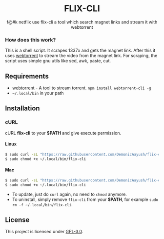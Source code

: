 <h1 align="center">FLIX-CLI</h1>
<p align="center">f@#k netflix use flix-cli a tool which search magnet links and stream it with webtorrent</p>

### How does this work?

This is a shell script. It scrapes 1337x and gets the magnet link.
After this it uses [webtorrent](https://webtorrent.io/) to stream the video from the magnet link.
For scraping, the script uses simple gnu utils like sed, awk, paste, cut.

## Requirements

* [webtorrent](https://webtorrent.io/) - A tool to stream torrent. `npm install webtorrent-cli -g`
* `~/.local/bin` in your path

## Installation

### cURL
cURL **flix-cli** to your **$PATH** and give execute permission.

#### Linux

```sh
$ sudo curl -sL "https://raw.githubusercontent.com/DemonicAayush/flix-cli/master/flix-cli" -o ~/.local/bin/flix-cli
$ sudo chmod +x ~/.local/bin/flix-cli 
```
#### Mac

```sh
$ sudo curl -sL "https://raw.githubusercontent.com/DemonicAayush/flix-cli/master/flix-cli-mac" -o ~/.local/bin/flix-cli
$ sudo chmod +x ~/.local/bin/flix-cli
```

- To update, just do `curl` again, no need to `chmod` anymore.
- To uninstall, simply remove `flix-cli` from your **$PATH**, for example `sudo rm -f ~/.local/bin/flix-cli`.

## License
This project is licensed under [GPL-3.0](https://raw.githubusercontent.com/Illumina/licenses/master/gpl-3.0.txt).

